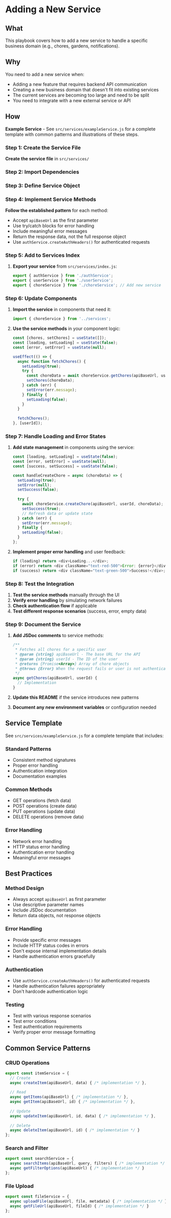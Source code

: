 # Adding a New Service

## What
This playbook covers how to add a new service to handle a specific business domain (e.g., chores, gardens, notifications).

## Why
You need to add a new service when:
- Adding a new feature that requires backend API communication
- Creating a new business domain that doesn't fit into existing services
- The current services are becoming too large and need to be split
- You need to integrate with a new external service or API

## How

**Example Service** - See `src/services/exampleService.js` for a complete template with common patterns and illustrations of these steps.

### Step 1: Create the Service File
**Create the service file** in `src/services/`

### Step 2: Import Dependencies

### Step 3: Define Service Object

### Step 4: Implement Service Methods
**Follow the established pattern** for each method:
   - Accept `apiBaseUrl` as the first parameter
   - Use try/catch blocks for error handling
   - Include meaningful error messages
   - Return the response data, not the full response object
   - Use `authService.createAuthHeaders()` for authenticated requests

### Step 5: Add to Services Index
1. **Export your service** from `src/services/index.js`:
   ```javascript
   export { authService } from './authService';
   export { userService } from './userService';
   export { choreService } from './choreService'; // Add new service
   ```

### Step 6: Update Components
1. **Import the service** in components that need it:
   ```javascript
   import { choreService } from '../services';
   ```
2. **Use the service methods** in your component logic:
   ```javascript
   const [chores, setChores] = useState([]);
   const [loading, setLoading] = useState(false);
   const [error, setError] = useState(null);
   
   useEffect(() => {
     async function fetchChores() {
       setLoading(true);
       try {
         const choreData = await choreService.getChores(apiBaseUrl, userId);
         setChores(choreData);
       } catch (err) {
         setError(err.message);
       } finally {
         setLoading(false);
       }
     }
     
     fetchChores();
   }, [userId]);
   ```

### Step 7: Handle Loading and Error States
1. **Add state management** in components using the service:
   ```javascript
   const [loading, setLoading] = useState(false);
   const [error, setError] = useState(null);
   const [success, setSuccess] = useState(false);
   
   const handleCreateChore = async (choreData) => {
     setLoading(true);
     setError(null);
     setSuccess(false);
     
     try {
       await choreService.createChore(apiBaseUrl, userId, choreData);
       setSuccess(true);
       // Refresh data or update state
     } catch (err) {
       setError(err.message);
     } finally {
       setLoading(false);
     }
   };
   ```

2. **Implement proper error handling** and user feedback:
   ```javascript
   if (loading) return <div>Loading...</div>;
   if (error) return <div className="text-red-500">Error: {error}</div>;
   if (success) return <div className="text-green-500">Success!</div>;
   ```

### Step 8: Test the Integration
1. **Test the service methods** manually through the UI
2. **Verify error handling** by simulating network failures
3. **Check authentication flow** if applicable
4. **Test different response scenarios** (success, error, empty data)

### Step 9: Document the Service
1. **Add JSDoc comments** to service methods:
   ```javascript
   /**
    * Fetches all chores for a specific user
    * @param {string} apiBaseUrl - The base URL for the API
    * @param {string} userId - The ID of the user
    * @returns {Promise<Array>} Array of chore objects
    * @throws {Error} When the request fails or user is not authenticated
    */
   async getChores(apiBaseUrl, userId) {
     // Implementation
   }
   ```

2. **Update this README** if the service introduces new patterns
3. **Document any new environment variables** or configuration needed

## Service Template

See `src/services/exampleService.js` for a complete template that includes:

### Standard Patterns
- Consistent method signatures
- Proper error handling
- Authentication integration
- Documentation examples

### Common Methods
- GET operations (fetch data)
- POST operations (create data)
- PUT operations (update data)
- DELETE operations (remove data)

### Error Handling
- Network error handling
- HTTP status error handling
- Authentication error handling
- Meaningful error messages

## Best Practices

### Method Design
- Always accept `apiBaseUrl` as first parameter
- Use descriptive parameter names
- Include JSDoc documentation
- Return data objects, not response objects

### Error Handling
- Provide specific error messages
- Include HTTP status codes in errors
- Don't expose internal implementation details
- Handle authentication errors gracefully

### Authentication
- Use `authService.createAuthHeaders()` for authenticated requests
- Handle authentication failures appropriately
- Don't hardcode authentication logic

### Testing
- Test with various response scenarios
- Test error conditions
- Test authentication requirements
- Verify proper error message formatting

## Common Service Patterns

### CRUD Operations
```javascript
export const itemService = {
  // Create
  async createItem(apiBaseUrl, data) { /* implementation */ },
  
  // Read
  async getItems(apiBaseUrl) { /* implementation */ },
  async getItem(apiBaseUrl, id) { /* implementation */ },
  
  // Update
  async updateItem(apiBaseUrl, id, data) { /* implementation */ },
  
  // Delete
  async deleteItem(apiBaseUrl, id) { /* implementation */ }
};
```

### Search and Filter
```javascript
export const searchService = {
  async searchItems(apiBaseUrl, query, filters) { /* implementation */ },
  async getFilterOptions(apiBaseUrl) { /* implementation */ }
};
```

### File Upload
```javascript
export const fileService = {
  async uploadFile(apiBaseUrl, file, metadata) { /* implementation */ },
  async getFileUrl(apiBaseUrl, fileId) { /* implementation */ }
};
```
